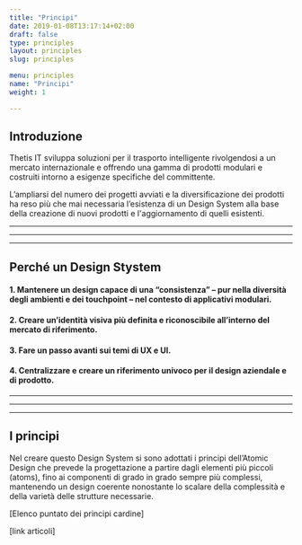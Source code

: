 ```yaml
---
title: "Principi"
date: 2019-01-08T13:17:14+02:00
draft: false
type: principles
layout: principles
slug: principles

menu: principles
name: "Principi"
weight: 1

---
```


## Introduzione

Thetis IT sviluppa soluzioni per il trasporto intelligente rivolgendosi a un mercato internazionale e offrendo una gamma di prodotti modulari e costruiti intorno a esigenze specifiche del committente.


L’ampliarsi del numero dei progetti avviati e la diversificazione dei prodotti ha reso più che mai necessaria l’esistenza di un Design System alla base della creazione di nuovi prodotti e l'aggiornamento di quelli esistenti.

---
---
---


## Perché un Design Stystem

#### 1. Mantenere un design capace di una “consistenza” – pur nella diversità degli ambienti e dei touchpoint – nel contesto di applicativi modulari.
#### 2.  Creare un’identità visiva più definita e riconoscibile all’interno del mercato di riferimento.
#### 3.  Fare un passo avanti sui temi di UX e UI.
#### 4.  Centralizzare e creare un riferimento univoco per il design aziendale e di prodotto.

---
---
---

## I principi

Nel creare questo Design System si sono adottati i principi dell’Atomic Design che prevede la progettazione a partire dagli elementi più piccoli (atoms), fino ai componenti di grado in grado sempre più complessi, mantenendo un design coerente nonostante lo scalare della complessità e della varietà delle strutture necessarie.

[Elenco puntato dei principi cardine]

[link articoli]
